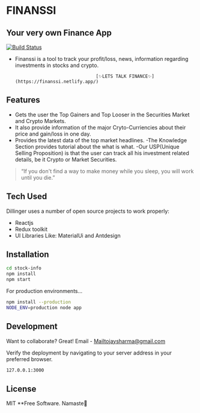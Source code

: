 # FINANSSI
## Your very own Finance App

[![Build Status](https://travis-ci.org/joemccann/dillinger.svg?branch=master)](https://travis-ci.org/joemccann/dillinger)
- Finanssi is a tool to track your profit/loss, news, information regarding investments in stocks and crypto. 

                                    [✨LETS TALK FINANCE✨](https://finanssi.netlify.app/)

## Features

- Gets the user the Top Gainers and Top Looser in the Securities Market and Crypto Markets.
- It also provide information of the major Cryto-Curriencies about their price and gain/loss in one day.
- Provides the latest data of the top market headlines.
-The Knowledge Section provides tutorial about the what is what. 
-Our USP(Unique Selling Proposition) is that the user can track all his investment related details, be it Crypto or Market Securities.


> “If you don't find a way to make money while you sleep, you will work until you die.”

## Tech Used

Dillinger uses a number of open source projects to work properly:

- Reactjs
- Redux toolkit
- UI Libraries Like: MaterialUi and Antdesign 

## Installation

```sh
cd stock-info
npm install
npm start
```
For production environments...

```sh
npm install --production
NODE_ENV=production node app
```

## Development

Want to collaborate? Great!
Email - Mailtojaysharma@gmail.com


Verify the deployment by navigating to your server address in
your preferred browser.
```sh
127.0.0.1:3000
```

## License

MIT
**Free Software. Namaste🙏
